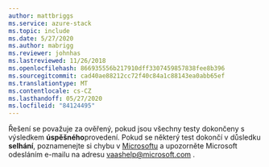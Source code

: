 ```yaml
---
author: mattbriggs
ms.service: azure-stack
ms.topic: include
ms.date: 5/27/2020
ms.author: mabrigg
ms.reviewer: johnhas
ms.lastreviewed: 11/26/2018
ms.openlocfilehash: 866935556b217910dff3307459857838fee8b396
ms.sourcegitcommit: cad40ae88212cc72f40c84a1c88143ea0abb65ef
ms.translationtype: MT
ms.contentlocale: cs-CZ
ms.lasthandoff: 05/27/2020
ms.locfileid: "84124495"
---
```

Řešení se považuje za ověřený, pokud jsou všechny testy dokončeny s výsledkem **úspěšného**provedení. Pokud se některý test dokončí v důsledku **selhání**, poznamenejte si chybu v [Microsoftu](https://aka.ms/collaborate) a upozorněte Microsoft odesláním e-mailu na adresu [vaashelp@microsoft.com](mailto:vaashelp@microsoft.com) .